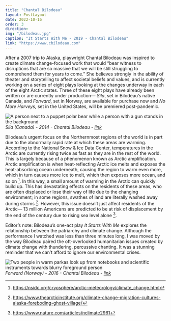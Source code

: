 ```yaml
---
title: "Chantal Bilodeau"
layout: PostLayout
date: 2022-10-16
order: 3
direction:
img: "/bilodeau.jpg"
caption: "It Starts With Me - 2019 - Chantal Bilodeau"
link: "https://www.cbilodeau.com"
---
```

After a 2007 trip to Alaska, playwright Chantal Bilodeau was inspired to create climate change-focused work that would “bear witness to disruptions that are so massive that we will be still struggling to comprehend them for years to come.” She believes strongly in the ability of theater and storytelling to affect societal beliefs and values, and is currently working on a series of eight plays looking at the changes underway in each of the eight Arctic states. Three of these eight plays have already been written or are currently under production— <i>Sila</i>, set in Bilodeau’s native Canada, and <i>Forward</i>, set in Norway, are available for purchase now and <i>No More Harveys</i>, set in the United States, will be premiered post-pandemic.  

![A person next to a puppet polar bear while a person with a gun stands in the background](/bilodeau2.jpg)
*Sila (Canada) - 2014 - Chantal Bilodeau - [link](https://www.cbilodeau.com/sila)*

Bilodeau’s urgent focus on the Northernmost regions of the world is in part due to the abnormally rapid rate at which these areas are warming. According to the National Snow & Ice Data Center,  temperatures in the Arctic are currently rising twice as fast as they are in the rest of the world. This is largely because of a phenomenon known as Arctic amplification. Arctic amplification is when heat-reflecting Arctic ice melts and exposes the heat-absorbing ocean underneath, causing the region to warm even more, which in turn causes more ice to melt, which then exposes more ocean, and so on [^1]. In this way, a small amount of warming in the Arctic can quickly build up. This has devastating effects on the residents of these areas, who are often displaced or lose their way of life due to the changing environment; in some regions, swathes of land are literally washed away during storms [^2]. However, this issue doesn’t just affect residents of the Arctic— 13 million Americans are predicted to be at risk of displacement by the end of the century due to rising sea level alone [^3].

Editor’s note: Bilodeau’s one-act play <i>It Starts With Me</i> explores the relationship between the patriarchy and climate change. Although the performance I watched was less than three minutes long, I was moved by the way Bilodeau paired the oft-overlooked humanitarian issues created by climate change with thundering, percussive chanting. It was a stunning reminder that we can’t afford to ignore our environmental crises.

![Two people in warm parkas look up from notebooks and scientific instruments towards blurry foreground person](/bilodeau3.jpg)
*Forward (Norway) - 2016 - Chantal Bilodeau - [link](https://www.cbilodeau.com/forward)*

[^1]: <https://nsidc.org/cryosphere/arctic-meteorology/climate_change.html>
[^2]: <https://www.thearcticinstitute.org/climate-change-migration-cultures-alaska-foreboding-ghost-village/>
[^3]: <https://www.nature.com/articles/nclimate2961>
